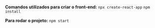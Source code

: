 **Comandos utilizados para criar o front-end:**
`npx create-react-app`
`npm install`

**Para rodar o projeto:**
`npm start`
